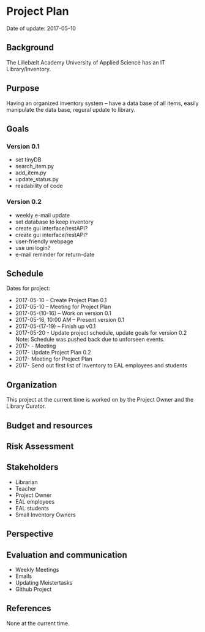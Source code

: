 # Project Plan
Date of update: 2017-05-10
## Background
The Lillebælt Academy University of Applied Science has an IT Library/Inventory.
## Purpose
Having an organized inventory system – have a data base of all items, easily manipulate the data base, regural update to library.
## Goals
### Version 0.1
* set tinyDB
* search_item.py
* add_item.py
* update_status.py
* readability of code
### Version 0.2
* weekly e-mail update
* set database to keep inventory
* create gui interface/restAPI?
* create gui interface/restAPI?
* user-friendly webpage
* use uni login?
* e-mail reminder for return-date
## Schedule
Dates for project:
* 2017-05-10 – Create Project Plan 0.1
* 2017-05-10 – Meeting for Project Plan
* 2017-05-(10-16) – Work on version 0.1
* 2017-05-16, 10:00 AM – Present version 0.1
* 2017-05-(17-19) – Finish up v0.1
* 2017-05-20 - Update project schedule, update goals for version 0.2
Note: Schedule was pushed back due to unforseen events.
* 2017- - Meeting
* 2017- Update Project Plan 0.2
* 2017- Meeting for Project Plan
* 2017- Send out first list of Inventory to EAL employees and students
## Organization
This project at the current time is worked on by the Project Owner and the Library Curator.
## Budget and resources
## Risk Assessment
## Stakeholders
* Librarian
* Teacher
*	Project Owner
* EAL employees
* EAL students
* Small Inventory Owners
## Perspective
## Evaluation and communication
* Weekly Meetings
* Emails
* Updating Meistertasks
* Github Project
## References
None at the current time.

